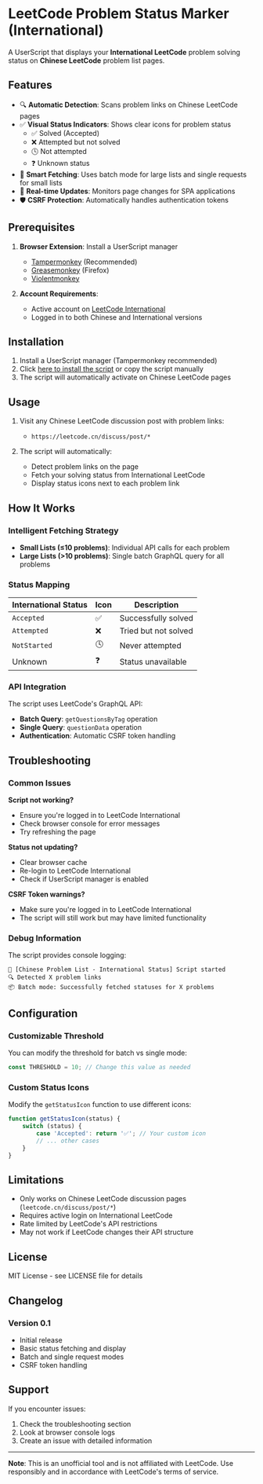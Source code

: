 # LeetCode Problem Status Marker (International)

A UserScript that displays your **International LeetCode** problem solving status on **Chinese LeetCode** problem list pages.

## Features

- 🔍 **Automatic Detection**: Scans problem links on Chinese LeetCode pages
- ✅ **Visual Status Indicators**: Shows clear icons for problem status
  - ✅ Solved (Accepted)
  - ❌ Attempted but not solved
  - 🕓 Not attempted
  - ❓ Unknown status
- 🚀 **Smart Fetching**: Uses batch mode for large lists and single requests for small lists
- 🔄 **Real-time Updates**: Monitors page changes for SPA applications
- 🛡️ **CSRF Protection**: Automatically handles authentication tokens

## Prerequisites

1. **Browser Extension**: Install a UserScript manager
   - [Tampermonkey](https://www.tampermonkey.net/) (Recommended)
   - [Greasemonkey](https://www.greasespot.net/) (Firefox)
   - [Violentmonkey](https://violentmonkey.github.io/)

2. **Account Requirements**:
   - Active account on [LeetCode International](https://leetcode.com/)
   - Logged in to both Chinese and International versions

## Installation

1. Install a UserScript manager (Tampermonkey recommended)
2. Click [here to install the script](link-to-your-userscript) or copy the script manually
3. The script will automatically activate on Chinese LeetCode pages

## Usage

1. Visit any Chinese LeetCode discussion post with problem links:
   - `https://leetcode.cn/discuss/post/*`

2. The script will automatically:
   - Detect problem links on the page
   - Fetch your solving status from International LeetCode
   - Display status icons next to each problem link

## How It Works

### Intelligent Fetching Strategy

- **Small Lists (≤10 problems)**: Individual API calls for each problem
- **Large Lists (>10 problems)**: Single batch GraphQL query for all problems

### Status Mapping

| International Status | Icon | Description |
|---------------------|------|-------------|
| `Accepted` | ✅ | Successfully solved |
| `Attempted` | ❌ | Tried but not solved |
| `NotStarted` | 🕓 | Never attempted |
| Unknown | ❓ | Status unavailable |

### API Integration

The script uses LeetCode's GraphQL API:
- **Batch Query**: `getQuestionsByTag` operation
- **Single Query**: `questionData` operation
- **Authentication**: Automatic CSRF token handling

## Troubleshooting

### Common Issues

**Script not working?**
- Ensure you're logged in to LeetCode International
- Check browser console for error messages
- Try refreshing the page

**Status not updating?**
- Clear browser cache
- Re-login to LeetCode International
- Check if UserScript manager is enabled

**CSRF Token warnings?**
- Make sure you're logged in to LeetCode International
- The script will still work but may have limited functionality

### Debug Information

The script provides console logging:
```
🚀 [Chinese Problem List - International Status] Script started
🔍 Detected X problem links
📦 Batch mode: Successfully fetched statuses for X problems
```

## Configuration

### Customizable Threshold

You can modify the threshold for batch vs single mode:

```javascript
const THRESHOLD = 10; // Change this value as needed
```

### Custom Status Icons

Modify the `getStatusIcon` function to use different icons:

```javascript
function getStatusIcon(status) {
    switch (status) {
        case 'Accepted': return '✅'; // Your custom icon
        // ... other cases
    }
}
```

## Limitations

- Only works on Chinese LeetCode discussion pages (`leetcode.cn/discuss/post/*`)
- Requires active login on International LeetCode
- Rate limited by LeetCode's API restrictions
- May not work if LeetCode changes their API structure

## License

MIT License - see LICENSE file for details

## Changelog

### Version 0.1
- Initial release
- Basic status fetching and display
- Batch and single request modes
- CSRF token handling

## Support

If you encounter issues:
1. Check the troubleshooting section
2. Look at browser console logs
3. Create an issue with detailed information

---

**Note**: This is an unofficial tool and is not affiliated with LeetCode. Use responsibly and in accordance with LeetCode's terms of service.